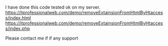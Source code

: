 I have done this code tested ok on my server.
https://itprofessionalweb.com/demo/removeExtainsionFromHtmlByHtaccess/index.html
https://itprofessionalweb.com/demo/removeExtainsionFromHtmlByHtaccess/index.php

Please contact me if if any support
